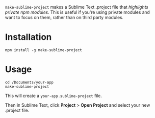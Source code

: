 `make-sublime-project` makes a Sublime Text .project file that *highlights private npm modules*. This is useful if you're using private modules and want to focus on them, rather than on third party modules.

# Installation

	npm install -g make-sublime-project

# Usage

	cd /Documents/your-app
	make-sublime-project

This will create a `your-app.sublime-project` file.

Then in Sublime Text, click **Project** > **Open Project** and select your new .project file.
